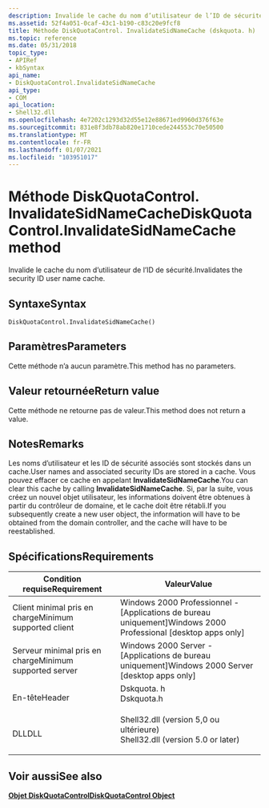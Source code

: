 ```yaml
---
description: Invalide le cache du nom d’utilisateur de l’ID de sécurité.
ms.assetid: 52f4a051-0caf-43c1-b190-c83c20e9fcf8
title: Méthode DiskQuotaControl. InvalidateSidNameCache (dskquota. h)
ms.topic: reference
ms.date: 05/31/2018
topic_type:
- APIRef
- kbSyntax
api_name:
- DiskQuotaControl.InvalidateSidNameCache
api_type:
- COM
api_location:
- Shell32.dll
ms.openlocfilehash: 4e7202c1293d32d55e12e88671ed9960d376f63e
ms.sourcegitcommit: 831e8f3db78ab820e1710cede244553c70e50500
ms.translationtype: MT
ms.contentlocale: fr-FR
ms.lasthandoff: 01/07/2021
ms.locfileid: "103951017"
---
```

# <a name="diskquotacontrolinvalidatesidnamecache-method"></a><span data-ttu-id="a056c-103">Méthode DiskQuotaControl. InvalidateSidNameCache</span><span class="sxs-lookup"><span data-stu-id="a056c-103">DiskQuotaControl.InvalidateSidNameCache method</span></span>

<span data-ttu-id="a056c-104">Invalide le cache du nom d’utilisateur de l’ID de sécurité.</span><span class="sxs-lookup"><span data-stu-id="a056c-104">Invalidates the security ID user name cache.</span></span>

## <a name="syntax"></a><span data-ttu-id="a056c-105">Syntaxe</span><span class="sxs-lookup"><span data-stu-id="a056c-105">Syntax</span></span>


```JScript
DiskQuotaControl.InvalidateSidNameCache()
```



## <a name="parameters"></a><span data-ttu-id="a056c-106">Paramètres</span><span class="sxs-lookup"><span data-stu-id="a056c-106">Parameters</span></span>

<span data-ttu-id="a056c-107">Cette méthode n’a aucun paramètre.</span><span class="sxs-lookup"><span data-stu-id="a056c-107">This method has no parameters.</span></span>

## <a name="return-value"></a><span data-ttu-id="a056c-108">Valeur retournée</span><span class="sxs-lookup"><span data-stu-id="a056c-108">Return value</span></span>

<span data-ttu-id="a056c-109">Cette méthode ne retourne pas de valeur.</span><span class="sxs-lookup"><span data-stu-id="a056c-109">This method does not return a value.</span></span>

## <a name="remarks"></a><span data-ttu-id="a056c-110">Notes</span><span class="sxs-lookup"><span data-stu-id="a056c-110">Remarks</span></span>

<span data-ttu-id="a056c-111">Les noms d’utilisateur et les ID de sécurité associés sont stockés dans un cache.</span><span class="sxs-lookup"><span data-stu-id="a056c-111">User names and associated security IDs are stored in a cache.</span></span> <span data-ttu-id="a056c-112">Vous pouvez effacer ce cache en appelant **InvalidateSidNameCache**.</span><span class="sxs-lookup"><span data-stu-id="a056c-112">You can clear this cache by calling **InvalidateSidNameCache**.</span></span> <span data-ttu-id="a056c-113">Si, par la suite, vous créez un nouvel objet utilisateur, les informations doivent être obtenues à partir du contrôleur de domaine, et le cache doit être rétabli.</span><span class="sxs-lookup"><span data-stu-id="a056c-113">If you subsequently create a new user object, the information will have to be obtained from the domain controller, and the cache will have to be reestablished.</span></span>

## <a name="requirements"></a><span data-ttu-id="a056c-114">Spécifications</span><span class="sxs-lookup"><span data-stu-id="a056c-114">Requirements</span></span>



| <span data-ttu-id="a056c-115">Condition requise</span><span class="sxs-lookup"><span data-stu-id="a056c-115">Requirement</span></span> | <span data-ttu-id="a056c-116">Valeur</span><span class="sxs-lookup"><span data-stu-id="a056c-116">Value</span></span> |
|-------------------------------------|---------------------------------------------------------------------------------------------------------------|
| <span data-ttu-id="a056c-117">Client minimal pris en charge</span><span class="sxs-lookup"><span data-stu-id="a056c-117">Minimum supported client</span></span><br/> | <span data-ttu-id="a056c-118">Windows 2000 Professionnel - \[Applications de bureau uniquement\]</span><span class="sxs-lookup"><span data-stu-id="a056c-118">Windows 2000 Professional \[desktop apps only\]</span></span><br/>                                                    |
| <span data-ttu-id="a056c-119">Serveur minimal pris en charge</span><span class="sxs-lookup"><span data-stu-id="a056c-119">Minimum supported server</span></span><br/> | <span data-ttu-id="a056c-120">Windows 2000 Server - \[Applications de bureau uniquement\]</span><span class="sxs-lookup"><span data-stu-id="a056c-120">Windows 2000 Server \[desktop apps only\]</span></span><br/>                                                          |
| <span data-ttu-id="a056c-121">En-tête</span><span class="sxs-lookup"><span data-stu-id="a056c-121">Header</span></span><br/>                   | <dl> <span data-ttu-id="a056c-122"><dt>Dskquota. h</dt></span><span class="sxs-lookup"><span data-stu-id="a056c-122"><dt>Dskquota.h</dt></span></span> </dl>                         |
| <span data-ttu-id="a056c-123">DLL</span><span class="sxs-lookup"><span data-stu-id="a056c-123">DLL</span></span><br/>                      | <dl> <span data-ttu-id="a056c-124"><dt>Shell32.dll (version 5,0 ou ultérieure)</dt></span><span class="sxs-lookup"><span data-stu-id="a056c-124"><dt>Shell32.dll (version 5.0 or later)</dt></span></span> </dl> |



## <a name="see-also"></a><span data-ttu-id="a056c-125">Voir aussi</span><span class="sxs-lookup"><span data-stu-id="a056c-125">See also</span></span>

<dl> <dt>

[<span data-ttu-id="a056c-126">**Objet DiskQuotaControl**</span><span class="sxs-lookup"><span data-stu-id="a056c-126">**DiskQuotaControl Object**</span></span>](diskquotacontrol-object.md)
</dt> </dl>

 

 




